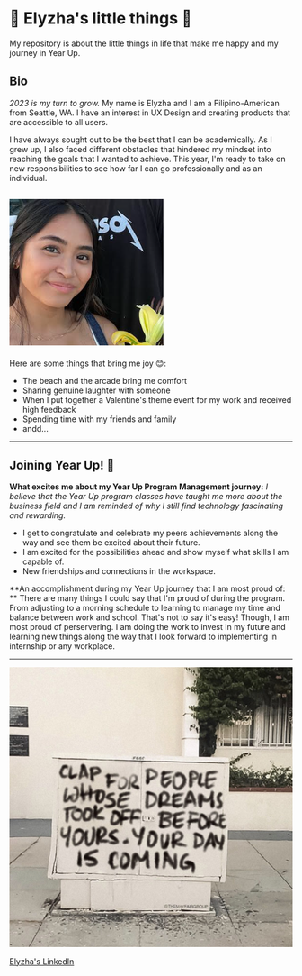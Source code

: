 # 🌼 Elyzha's little things 🌸  
My repository is about the little things in life that make me happy and my journey in Year Up. 

## Bio
*2023 is my turn to grow.* My name is Elyzha and I am a Filipino-American from Seattle, WA. I have an interest in UX Design and creating products that are accessible to all users. 

I have always sought out to be the best that I can be academically. As I grew up, I also faced different obstacles that hindered my mindset into reaching the goals that I wanted to achieve. This year, I'm ready to take on new responsibilities to see how far I can go professionally and as an individual.

![alt text](me.PNG)
---

Here are some things that bring me joy 😊:
- The beach and the arcade bring me comfort
- Sharing genuine laughter with someone
- When I put together a Valentine's theme event for my work and received high feedback
- Spending time with my friends and family
- andd...

---

## Joining Year Up! 🦋

**What excites me about my Year Up Program Management journey:**
*I believe that the Year Up program classes have taught me more about the business field and I am reminded of why I still find technology fascinating and rewarding.*
- I get to congratulate and celebrate my peers achievements along the way and see them be excited about their future.
- I am excited for the possibilities ahead and show myself what skills I am capable of.
- New friendships and connections in the workspace.

**An accomplishment during my Year Up journey that I am most proud of: **
There are many things I could say that I'm proud of during the program. From adjusting to a morning schedule to learning to manage my time and balance between work and school. That's not to say it's easy! Though, I am most proud of perservering. I am doing the work to invest in my future and  learning new things along the way that I look forward to implementing in internship or any workplace.

---
 
![alt text](dreams.jpeg)

[Elyzha's LinkedIn](https://www.linkedin.com/in/elyzha-a-profile/)
